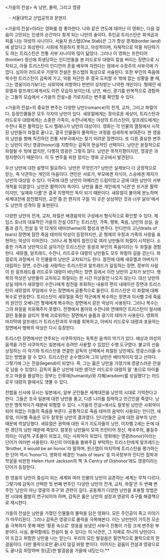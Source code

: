 <가을의 전설> 속 낭만, 몰락, 그리고 영광

   - 서울대학교 산업공학과 문현지

<가을의 전설>이라는 영화를 참 좋아한다. 나와 같은 연도에 태어난 이 영화는, 다음 걸음이 고민되는 인생의 순간마다 찾게 되는 나만의 술이다. 주인공 트리스탄은 회색곰과 피를 나눈 야성의 사나이다. 서술자 원스탭(One Stab)은 그가 항상 경계(border land)에 살았다고 회상한다. 사회에 적응하지 못하고, 야성적이며, 자체적으로 악을 처단하기도 하는 트리스탄은 전통 서부 사나이와 많이 닮았다. 그러나 이 영화는 프런티어(frontier) 정신에 희생당하는 인디언들을 본 러드로우 대령이 칼을 버리는 장면으로 시작되고, 아들 트리스탄이 인디언의 혼을 배우며 자란다는 점에서 수정주의 서부극에 가깝다. 심지어 러드로우 가문의 전설은 원스탭의 회상으로 서술된다. 또한 부인의 죽음에 복수한 트리스탄이 감옥에 가고, 악을 처단한 후 결국 도피할 수 밖에 없는 상황을 볼 때, 그는 영웅이라기보다는 사회악에 저항하다 번번이 상처받는 나약한 개인이다. 형제인 새뮤엘과 알프레드에게서도 이런 모습이 보이는데, 낭만, 배신, 광기를 반복적으로 경험하는 그들의 모습에서 <가을의 전설>을 가로지르는 변주를 확인할 수 있다.

<가을의 전설>의 중요한 변주는 다양한 낭만(romance)의 전개, 교차, 그리고 좌절이다. 등장인물들은 모두 각자의 낭만이 있다. 새뮤얼에게는 정의로운 세상이, 트리스탄과 러드로우 대령에게는 소중한 가족이, 수잔나에게는 야성의 트리스탄이, 알프레드에게는 수잔나 혹은 활력있는 도시 헬레나가 낭만의 대상이다. 영화는 각 인물의 열정에서 시작된 낭만들이 좌절로 끝나고, 결국 인물들이 몰락하는 과정을 섬세하게 보여준다. 한 영웅의 낭만을 향해 직진하던 전통 서부극에서는 찾기 어려운 장면이다. 또 다른 중요한 변주는 낭만이 아닌 영광(honor)을 지향하는 감독의 현실적인 선택이다. 낭만은 본질적으로 좌절될 수 밖에 없지만, 다행히 영광은 그렇지 않다. 낭만은 목적지향이지만, 영광은 과정지향이기 때문이다. 이 두 변주를 위한 장치는 영화 곳곳에서 발견된다.

우선 낭만에 대한 설명이 필요하다. 낭만은 무엇인가? 낭만은 실제보다 더 긍정적으로 믿는, 즉 낙관하는 개인의 마음이다. 연인은 서로가, 부모에겐 자식이, 스승에겐 제자가 낭만의 대상일 수 있다. 미국에 대한 낭만이 아메리칸 드림이었고 금에 대한 낭만이 서부개척을 이끌었다. 낭만은 활력이자 독이다. 낭만을 품은 개인에게 ‘낙관’은 뜨거운 활력이지만, ‘실제와 다름'은 결국 치명적인 독이 되기 때문이다. 새뮤얼이 불의에 분노하며 세계대전에 참전했지만, 교전 중 쓴 편지의 구절 ‘이 곳은 상상하던 것과 너무 달라'에서도 낭만의 성격이 잘 표현된다.

다양한 낭만의 전개, 교차, 좌절은 배경음악의 구성에서 형식적으로 확인할 수 있다. 제임스 호너의 대표작인 가을의 전설 OST는 트리스탄, 가족, 행복, 죽음, 낭만의 상실, 슬픔과 광기, 전설 등 약 12개의 테마(theme)의 합성과 변주다. 인디언의 고난(trails of tears) 장면에 잠깐 죽음 테마의 악상이 등장하지만, 곧 형제의 우정과 가족의 사랑을 표현하는 악상이 이어진다. 그러나 세 형제의 참전으로 여러 낭만들의 좌절이 시작된다. 소중한 가족과 낭만적으로 살아가던 트리스탄은 동생과 부인의 죽음이라는 두 좌절을 경험한다. 새뮤엘, 알프레드, 수잔나, 러드로우 대령의 낭만들도 모두 좌절의 길을 걷는다. 좌절로의 과정에서 각 인물들의 낭만은 교차되기도 한다. 참전에 대해 새뮤엘과 아버지가 대립하는 장면, 수잔나를 사랑하는 트리스탄과 알프레드가 갈등하는 장면, 정부의 사람이 된 알프레드를 러드로우 대령이 비난하는 장면 등에서 이런 낭만의 교차가 보인다. 행복의 악상은 낭만들이 교차되고 좌절되는 한 시간 이상동안 나오지 않는다. 대신 낭만의 상실 테마가 새뮤얼이 수잔나에게 참전을 후회하는 내용의 편지 내레이션 장면과 트리스탄이 새뮤얼의 무덤에서 우는 장면에서 공통적으로 들린다. 트리스탄은 이 좌절에 대해 복수로 반응한다. 트리스탄이 새뮤얼을 죽인 적군에게 복수하는 장면과 이사벨 2세 죽음의 원인인 오베니언 형제에게 복수하는 장면에서 같은 악상이 사용된다. 그러나 복수는 그의 좌절을 치유해주지 못했다. 전쟁에서 돌아와 수잔나와 연애하던 트리스탄이 철사에 걸린 동물을 살리지 못해 괴로워하는 장면에서 슬픔과 광기의 테마가 사용된다. 영화의 마지막에 알프레드가 트리스탄과의 우애를 회복하고, 아버지 러드로우 대령과 포옹하는 장면에서 행복의 악상은 다시 등장한다. 

트리스탄 장면에서만 연주되는 샤쿠하치라는 독특한 음색의 악기가 있다. 애상과 야성의 음색을 가진 샤쿠하치는 일본에서 승려만 사용할 수 있었던 수행 도구였다. 불교의 선을 상징하는 이 악기와 트리스탄을 연결한 감독의 선택에서 좌절된 낭만에도 영광스러울 수 있는 방법을 알 수 있다. 트리스탄은 순수했으며 그의 낭만은 배타적이지 않고 선하다. 그렇기에 그는 전설(legend)이 되었다. 즉, 그는 옳은 낭만을 가졌기에 영광스러운 전설로 남을 수 있었다. 감독의 옳은 낭만에 대한 생각은 러드로우 대령의 말 ‘총으로 아이를 쏘고 마을을 몰살하는 정부는 인류애(humanity)와 지혜(wisdom)를 상실했다’는 러드로우 대령의 말에서도 엿볼 수 있다. 

전범을 신사에 모시는 일본에서, 일부 군인들은 세계대전을 낭만의 시대로 기억한다고 한다. 그들은 조국 일본에 대한 낭만을 품고, 다른 나라를 침략하고 민간인을 죽였다. 낭만은 맹목적이기 때문에 위험할 수 있다. <가을의 전설>에서도 잘못된 낭만은 사회악이 되어 죄없는 이들의 죽음을 부른다. 공통적으로 죽음 테마의 음악이 사용되는 인디언, 새뮤얼, 이자벨 죽음은 모두 잘못된 낭만의 결과였다. 인디언들은 금에 대한 광부의 낭만 때문에 학살당했다. 새뮤얼은 권력에 대한 국가 지도자들의 낭만, 이자벨 2세는 돈에 대한 갱단의 낭만 때문에 죽었다. 잘못된 낭만들이 모여 프런티어 정신, 제국주의, 물질주의라는 이념적 구조물이 되었고, 이는 사회악이 되었다. 영화에는 영광(honor)이라는 단어가 여러번 사용된다. 자신의 아이들을 돌봐주길 부탁하는 트리스탄에게 알프레드는 ‘Brother, it would be an honor.’라 말하며, 원스탭이 마지막에 트리스탄을 평가하는 한 단어 역시 ‘honor’다. 영화의 배경인 ‘trails of tears’ 등 미국정부의 인디언 핍박과 학살을 비판한 Helen Hunt Jackson의 책 ‘A Centry of Dishonor’에도 영광이라는 단어가 등장한다.

한 영웅의 낭만이 중심이 되는 세계와 여러 인물의 낭만이 공존하는 세계는 무척 다르다. 그렇기에 감독이 선택한 첫 번째 변주인 ‘다양한 낭만의 전개, 교차, 좌절’은 두 번째 변주인 ‘낭만이 아닌 영광의 추구’와 관련이 깊다. 공동체가 다양한 낭만을 포용할 방법은 현 시대에 활발히 연구되어야 하며, 감독은 옳은 낭만의 설정과 영광의 추구를 해결책으로 제시한다.

가을의 전설은 낭만을 가졌던 인물들의 몰락을 담은 영화다. 모든 주인공이 죽고 이야기가 마무리된다. 그러나 감독은 영광으로 몰락을 극복해본다. 이는 낭만만이 가득찬 모순을 극복하지 못해 매번 ‘황혼 속으로' 영웅을 보냈던 서부극 전통이 가장 크게 변주된 부분이다. 사실, 몰락함에도 전설이 될 수 있다는 이 낙관은, 그 자체로 하나의 낭만이다. 이 뜨겁고 위험한 낭만을 나는 믿는다. 우리의 모든 발걸음은 필연적으로 몰락으로의 한 걸음이다. 다만 몰락으로만 끝나지 않길 바랄 뿐이다. 이어지는 걸음이 전설과 영광으로도 끝나길 희망하며 정(正)한 발걸음을 가을에 내딛는다.**